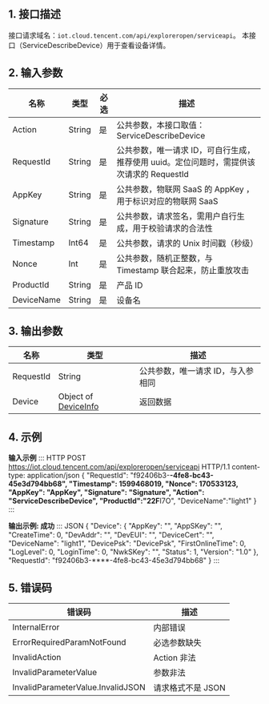 
## 1. 接口描述

接口请求域名：`iot.cloud.tencent.com/api/exploreropen/serviceapi`。
本接口（ServiceDescribeDevice）用于查看设备详情。

## 2. 输入参数

| 名称       | 类型   | 必选 | 描述                                                         |
| ---------- | ------ | ---- | ------------------------------------------------------------ |
| Action     | String | 是   | 公共参数，本接口取值：ServiceDescribeDevice                  |
| RequestId  | String | 是   | 公共参数，唯一请求 ID，可自行生成，推荐使用 uuid。定位问题时，需提供该次请求的 RequestId |
| AppKey     | String | 是   | 公共参数，物联网 SaaS 的 AppKey ，用于标识对应的物联网 SaaS  |
| Signature  | String | 是   | 公共参数，请求签名，需用户自行生成，用于校验请求的合法性     |
| Timestamp  | Int64  | 是   | 公共参数，请求的 Unix 时间戳（秒级）                         |
| Nonce      | Int    | 是   | 公共参数，随机正整数，与 Timestamp 联合起来，防止重放攻击    |
| ProductId  | String | 是   | 产品 ID                                                      |
| DeviceName | String | 是   | 设备名                                                       |

## 3. 输出参数

| 名称      | 类型                                                | 描述                             |
| --------- | --------------------------------------------------- | -------------------------------- |
| RequestId | String                                              | 公共参数，唯一请求 ID，与入参相同 |
| Device    | Object of [DeviceInfo](https://cloud.tencent.com/document/product/1465/59061#deviceinfo) | 返回数据                         |

## 4. 示例

**输入示例**
<dx-codeblock>
:::  HTTP
POST https://iot.cloud.tencent.com/api/exploreropen/serviceapi HTTP/1.1
content-type: application/json
{
	"RequestId": "f92406b3-****-4fe8-bc43-45e3d794bb68",
	"Timestamp": 1599468019,
	"Nonce": 170533123,
	"AppKey": "AppKey",
	"Signature": "Signature",
	"Action": "ServiceDescribeDevice",
	"ProductId":"22F****I7O",
	"DeviceName":"light1"
}
:::
</dx-codeblock>

**输出示例:  成功**
<dx-codeblock>
:::  JSON
{
	"Device": {
				"AppKey": "",
				"AppSKey": "",
				"CreateTime": 0,
				"DevAddr": "",
				"DevEUI": "",
				"DeviceCert": "",
				"DeviceName": "light1",
				"DevicePsk": "DevicePsk",
				"FirstOnlineTime": 0,
				"LogLevel": 0,
				"LoginTime": 0,
				"NwkSKey": "",
				"Status": 1,
				"Version": "1.0"
	},
	"RequestId": "f92406b3-****-4fe8-bc43-45e3d794bb68"
}
:::
</dx-codeblock>


## 5. 错误码

| 错误码                            | 描述              |
| --------------------------------- | ----------------- |
| InternalError                     | 内部错误          |
| ErrorRequiredParamNotFound        | 必选参数缺失      |
| InvalidAction                     | Action 非法       |
| InvalidParameterValue             | 参数非法          |
| InvalidParameterValue.InvalidJSON | 请求格式不是 JSON |
